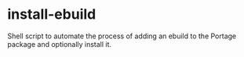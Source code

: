 # install-ebuild
Shell script to automate the process of adding an ebuild to the Portage package and optionally install it.
